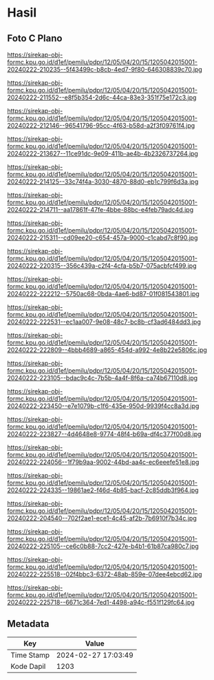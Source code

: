 # Hasil

## Foto C Plano

https://sirekap-obj-formc.kpu.go.id/d1ef/pemilu/pdpr/12/05/04/20/15/1205042015001-20240222-210235--5f43499c-b8cb-4ed7-9f80-646308839c70.jpg

https://sirekap-obj-formc.kpu.go.id/d1ef/pemilu/pdpr/12/05/04/20/15/1205042015001-20240222-211552--e8f5b354-2d6c-44ca-83e3-351f75e172c3.jpg

https://sirekap-obj-formc.kpu.go.id/d1ef/pemilu/pdpr/12/05/04/20/15/1205042015001-20240222-212146--96541796-95cc-4f63-b58d-a2f3f09761f4.jpg

https://sirekap-obj-formc.kpu.go.id/d1ef/pemilu/pdpr/12/05/04/20/15/1205042015001-20240222-213627--11ce91dc-9e09-411b-ae4b-4b2326737264.jpg

https://sirekap-obj-formc.kpu.go.id/d1ef/pemilu/pdpr/12/05/04/20/15/1205042015001-20240222-214125--33c74f4a-3030-4870-88d0-eb1c799f6d3a.jpg

https://sirekap-obj-formc.kpu.go.id/d1ef/pemilu/pdpr/12/05/04/20/15/1205042015001-20240222-214711--aa17861f-47fe-4bbe-88bc-e4feb79adc4d.jpg

https://sirekap-obj-formc.kpu.go.id/d1ef/pemilu/pdpr/12/05/04/20/15/1205042015001-20240222-215311--cd09ee20-c654-457a-9000-c1cabd7c8f90.jpg

https://sirekap-obj-formc.kpu.go.id/d1ef/pemilu/pdpr/12/05/04/20/15/1205042015001-20240222-220315--356c439a-c2f4-4cfa-b5b7-075acbfcf499.jpg

https://sirekap-obj-formc.kpu.go.id/d1ef/pemilu/pdpr/12/05/04/20/15/1205042015001-20240222-222212--5750ac68-0bda-4ae6-bd87-01f081543801.jpg

https://sirekap-obj-formc.kpu.go.id/d1ef/pemilu/pdpr/12/05/04/20/15/1205042015001-20240222-222531--ec1aa007-9e08-48c7-bc8b-cf3ad6484dd3.jpg

https://sirekap-obj-formc.kpu.go.id/d1ef/pemilu/pdpr/12/05/04/20/15/1205042015001-20240222-222809--4bbb4689-a865-454d-a992-4e8b22e5806c.jpg

https://sirekap-obj-formc.kpu.go.id/d1ef/pemilu/pdpr/12/05/04/20/15/1205042015001-20240222-223105--bdac9c4c-7b5b-4a4f-8f6a-ca74b67110d8.jpg

https://sirekap-obj-formc.kpu.go.id/d1ef/pemilu/pdpr/12/05/04/20/15/1205042015001-20240222-223450--e7e1079b-c1f6-435e-950d-9939f4cc8a3d.jpg

https://sirekap-obj-formc.kpu.go.id/d1ef/pemilu/pdpr/12/05/04/20/15/1205042015001-20240222-223827--4d4648e8-9774-48f4-b69a-df4c377f00d8.jpg

https://sirekap-obj-formc.kpu.go.id/d1ef/pemilu/pdpr/12/05/04/20/15/1205042015001-20240222-224056--1f79b9aa-9002-44bd-aa4c-ec6eeefe51e8.jpg

https://sirekap-obj-formc.kpu.go.id/d1ef/pemilu/pdpr/12/05/04/20/15/1205042015001-20240222-224335--19861ae2-f46d-4b85-bacf-2c85ddb3f964.jpg

https://sirekap-obj-formc.kpu.go.id/d1ef/pemilu/pdpr/12/05/04/20/15/1205042015001-20240222-204540--702f2ae1-ece1-4c45-af2b-7b6910f7b34c.jpg

https://sirekap-obj-formc.kpu.go.id/d1ef/pemilu/pdpr/12/05/04/20/15/1205042015001-20240222-225105--ce6c0b88-7cc2-427e-b4b1-61b87ca980c7.jpg

https://sirekap-obj-formc.kpu.go.id/d1ef/pemilu/pdpr/12/05/04/20/15/1205042015001-20240222-225518--02f4bbc3-6372-48ab-859e-07dee4ebcd62.jpg

https://sirekap-obj-formc.kpu.go.id/d1ef/pemilu/pdpr/12/05/04/20/15/1205042015001-20240222-225718--6671c364-7ed1-4498-a94c-f551f129fc64.jpg


## Metadata

| Key        | Value               |
| ---------- | ------------------- |
| Time Stamp | 2024-02-27 17:03:49 |
| Kode Dapil | 1203                |



